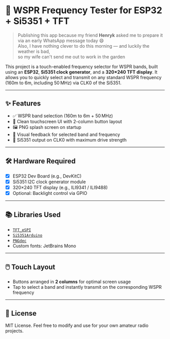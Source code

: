 # 📡 WSPR Frequency Tester for ESP32 + Si5351 + TFT

> Publishing this app because my friend **Henryk** asked me to prepare it via an early WhatsApp message today 😄  
> Also, I have nothing clever to do this morning — and luckily the weather is bad,  
> so my wife can't send me out to work in the garden

This project is a touch-enabled frequency selector for WSPR bands, built using an **ESP32**, **Si5351 clock generator**, and a **320×240 TFT display**. It allows you to quickly select and transmit on any standard WSPR frequency (160m to 6m, including 50 MHz) via CLK0 of the Si5351.

---

## ✨ Features

- ✅ WSPR band selection (160m to 6m + 50 MHz)
- 🎨 Clean touchscreen UI with 2-column button layout
- 🖼️ PNG splash screen on startup
- 🔄 Visual feedback for selected band and frequency
- 📶 Si5351 output on CLK0 with maximum drive strength

---

## 🛠️ Hardware Required

- [x] ESP32 Dev Board (e.g., DevKitC)
- [x] Si5351 I2C clock generator module
- [x] 320×240 TFT display (e.g., ILI9341 / ILI9488)
- [x] Optional: Backlight control via GPIO

---

## 📚 Libraries Used

- [`TFT_eSPI`](https://github.com/Bodmer/TFT_eSPI)
- [`Si5351Arduino`](https://github.com/etherkit/Si5351Arduino)
- [`PNGdec`](https://github.com/bitbank2/PNGdec)
- Custom fonts: JetBrains Mono

---

## 🖱️ Touch Layout

- Buttons arranged in **2 columns** for optimal screen usage
- Tap to select a band and instantly transmit on the corresponding WSPR frequency

---

## 📝 License

MIT License. Feel free to modify and use for your own amateur radio projects.
